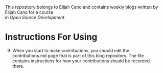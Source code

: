 This repository belongs to Elijah Cano and contains weekly blogs written by Elijah Cano for a course  
in _Open Source Development_.

# Instructions For Using

9. When you start to make contributions, you should edit the contributions.md
page that is part of this blog repository. The file contains instructions for
how your contributions should be recorded there.
